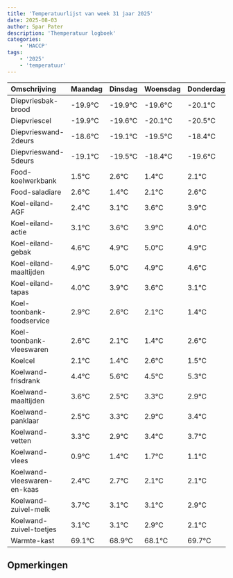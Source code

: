 ```yaml
---
title: 'Temperatuurlijst van week 31 jaar 2025'
date: 2025-08-03
author: Spar Pater
description: 'Themperatuur logboek'
categories:
    - 'HACCP'
tags:
    - '2025'
    - 'temperatuur'
---
```

|Omschrijving|Maandag|Dinsdag|Woensdag|Donderdag|Vrijdag|Zaterdag|Zondag|
|:---|:---|:---|:---|:---|:---|:---|:---|
|Diepvriesbak-brood|-19.9°C|-19.9°C|-19.6°C|-20.1°C|-20.5°C|-19.4°C|-20.6°C|
|Diepvriescel|-19.9°C|-19.6°C|-20.1°C|-20.5°C|-19.4°C|-20.6°C|-19.9°C|
|Diepvrieswand-2deurs|-18.6°C|-19.1°C|-19.5°C|-18.4°C|-19.6°C|-18.9°C|-18.4°C|
|Diepvrieswand-5deurs|-19.1°C|-19.5°C|-18.4°C|-19.6°C|-18.9°C|-18.4°C|-18.1°C|
|Food-koelwerkbank|1.5°C|2.6°C|1.4°C|2.1°C|2.6°C|2.9°C|3.0°C|
|Food-saladiare|2.6°C|1.4°C|2.1°C|2.6°C|2.9°C|3.0°C|2.9°C|
|Koel-eiland-AGF|2.4°C|3.1°C|3.6°C|3.9°C|4.0°C|3.9°C|3.6°C|
|Koel-eiland-actie|3.1°C|3.6°C|3.9°C|4.0°C|3.9°C|3.6°C|3.1°C|
|Koel-eiland-gebak|4.6°C|4.9°C|5.0°C|4.9°C|4.6°C|4.1°C|3.4°C|
|Koel-eiland-maaltijden|4.9°C|5.0°C|4.9°C|4.6°C|4.1°C|3.4°C|4.6°C|
|Koel-eiland-tapas|4.0°C|3.9°C|3.6°C|3.1°C|2.4°C|3.6°C|2.5°C|
|Koel-toonbank-foodservice|2.9°C|2.6°C|2.1°C|1.4°C|2.6°C|1.5°C|2.3°C|
|Koel-toonbank-vleeswaren|2.6°C|2.1°C|1.4°C|2.6°C|1.5°C|2.3°C|1.9°C|
|Koelcel|2.1°C|1.4°C|2.6°C|1.5°C|2.3°C|1.9°C|2.4°C|
|Koelwand-frisdrank|4.4°C|5.6°C|4.5°C|5.3°C|4.9°C|5.4°C|5.7°C|
|Koelwand-maaltijden|3.6°C|2.5°C|3.3°C|2.9°C|3.4°C|3.7°C|3.1°C|
|Koelwand-panklaar|2.5°C|3.3°C|2.9°C|3.4°C|3.7°C|3.1°C|3.1°C|
|Koelwand-vetten|3.3°C|2.9°C|3.4°C|3.7°C|3.1°C|3.1°C|2.9°C|
|Koelwand-vlees|0.9°C|1.4°C|1.7°C|1.1°C|1.1°C|0.9°C|0.1°C|
|Koelwand-vleeswaren-en-kaas|2.4°C|2.7°C|2.1°C|2.1°C|1.9°C|1.1°C|2.7°C|
|Koelwand-zuivel-melk|3.7°C|3.1°C|3.1°C|2.9°C|2.1°C|3.7°C|2.8°C|
|Koelwand-zuivel-toetjes|3.1°C|3.1°C|2.9°C|2.1°C|3.7°C|2.8°C|2.0°C|
|Warmte-kast|69.1°C|68.9°C|68.1°C|69.7°C|68.8°C|68.0°C|69.1°C|

## Opmerkingen


